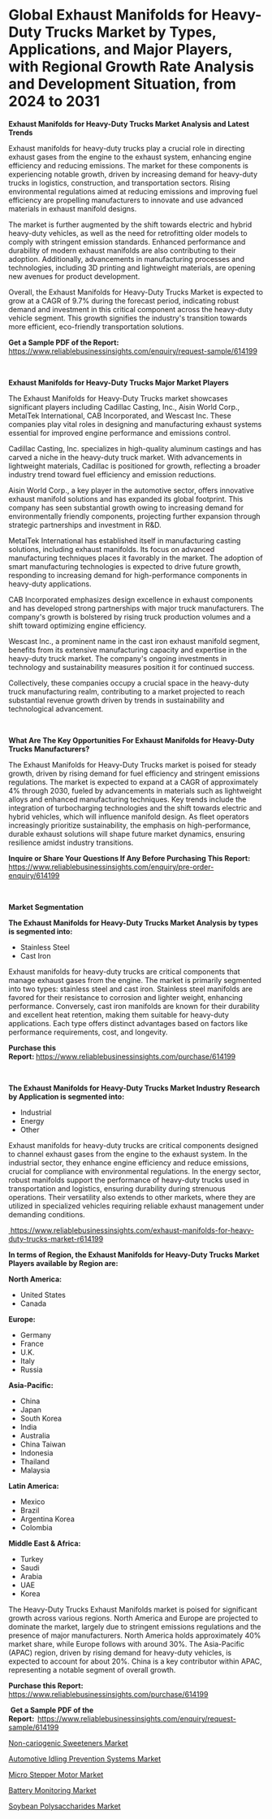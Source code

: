 <p><h1>Global Exhaust Manifolds for Heavy-Duty Trucks Market by Types, Applications, and Major Players, with Regional Growth Rate Analysis and Development Situation, from 2024 to 2031</h1></p><p><strong>Exhaust Manifolds for Heavy-Duty Trucks Market Analysis and Latest Trends</strong></p>
<p><p>Exhaust manifolds for heavy-duty trucks play a crucial role in directing exhaust gases from the engine to the exhaust system, enhancing engine efficiency and reducing emissions. The market for these components is experiencing notable growth, driven by increasing demand for heavy-duty trucks in logistics, construction, and transportation sectors. Rising environmental regulations aimed at reducing emissions and improving fuel efficiency are propelling manufacturers to innovate and use advanced materials in exhaust manifold designs.</p><p>The market is further augmented by the shift towards electric and hybrid heavy-duty vehicles, as well as the need for retrofitting older models to comply with stringent emission standards. Enhanced performance and durability of modern exhaust manifolds are also contributing to their adoption. Additionally, advancements in manufacturing processes and technologies, including 3D printing and lightweight materials, are opening new avenues for product development.</p><p>Overall, the Exhaust Manifolds for Heavy-Duty Trucks Market is expected to grow at a CAGR of 9.7% during the forecast period, indicating robust demand and investment in this critical component across the heavy-duty vehicle segment. This growth signifies the industry's transition towards more efficient, eco-friendly transportation solutions.</p></p>
<p><strong>Get a Sample PDF of the Report:&nbsp;</strong> <a href="https://www.reliablebusinessinsights.com/enquiry/request-sample/614199?utm_campaign=1094&utm_medium=2&utm_source=Github&utm_content=ia&utm_term=30092024&utm_id=exhaust-manifolds-for-heavy-duty-trucks">https://www.reliablebusinessinsights.com/enquiry/request-sample/614199</a></p>
<p>&nbsp;</p>
<p><strong>Exhaust Manifolds for Heavy-Duty Trucks Major Market Players</strong></p>
<p><p>The Exhaust Manifolds for Heavy-Duty Trucks market showcases significant players including Cadillac Casting, Inc., Aisin World Corp., MetalTek International, CAB Incorporated, and Wescast Inc. These companies play vital roles in designing and manufacturing exhaust systems essential for improved engine performance and emissions control.</p><p>Cadillac Casting, Inc. specializes in high-quality aluminum castings and has carved a niche in the heavy-duty truck market. With advancements in lightweight materials, Cadillac is positioned for growth, reflecting a broader industry trend toward fuel efficiency and emission reductions.</p><p>Aisin World Corp., a key player in the automotive sector, offers innovative exhaust manifold solutions and has expanded its global footprint. This company has seen substantial growth owing to increasing demand for environmentally friendly components, projecting further expansion through strategic partnerships and investment in R&D.</p><p>MetalTek International has established itself in manufacturing casting solutions, including exhaust manifolds. Its focus on advanced manufacturing techniques places it favorably in the market. The adoption of smart manufacturing technologies is expected to drive future growth, responding to increasing demand for high-performance components in heavy-duty applications.</p><p>CAB Incorporated emphasizes design excellence in exhaust components and has developed strong partnerships with major truck manufacturers. The company's growth is bolstered by rising truck production volumes and a shift toward optimizing engine efficiency.</p><p>Wescast Inc., a prominent name in the cast iron exhaust manifold segment, benefits from its extensive manufacturing capacity and expertise in the heavy-duty truck market. The company's ongoing investments in technology and sustainability measures position it for continued success.</p><p>Collectively, these companies occupy a crucial space in the heavy-duty truck manufacturing realm, contributing to a market projected to reach substantial revenue growth driven by trends in sustainability and technological advancement.</p></p>
<p>&nbsp;</p>
<p><strong>What Are The Key Opportunities For Exhaust Manifolds for Heavy-Duty Trucks Manufacturers?</strong></p>
<p><p>The Exhaust Manifolds for Heavy-Duty Trucks market is poised for steady growth, driven by rising demand for fuel efficiency and stringent emissions regulations. The market is expected to expand at a CAGR of approximately 4% through 2030, fueled by advancements in materials such as lightweight alloys and enhanced manufacturing techniques. Key trends include the integration of turbocharging technologies and the shift towards electric and hybrid vehicles, which will influence manifold design. As fleet operators increasingly prioritize sustainability, the emphasis on high-performance, durable exhaust solutions will shape future market dynamics, ensuring resilience amidst industry transitions.</p></p>
<p><strong>Inquire or Share Your Questions If Any Before Purchasing This Report:</strong> <a href="https://www.reliablebusinessinsights.com/enquiry/pre-order-enquiry/614199?utm_campaign=1094&utm_medium=2&utm_source=Github&utm_content=ia&utm_term=30092024&utm_id=exhaust-manifolds-for-heavy-duty-trucks">https://www.reliablebusinessinsights.com/enquiry/pre-order-enquiry/614199</a></p>
<p>&nbsp;</p>
<p><strong>Market Segmentation</strong></p>
<p><strong>The Exhaust Manifolds for Heavy-Duty Trucks Market Analysis by types is segmented into:</strong></p>
<p><ul><li>Stainless Steel</li><li>Cast Iron</li></ul></p>
<p><p>Exhaust manifolds for heavy-duty trucks are critical components that manage exhaust gases from the engine. The market is primarily segmented into two types: stainless steel and cast iron. Stainless steel manifolds are favored for their resistance to corrosion and lighter weight, enhancing performance. Conversely, cast iron manifolds are known for their durability and excellent heat retention, making them suitable for heavy-duty applications. Each type offers distinct advantages based on factors like performance requirements, cost, and longevity.</p></p>
<p><strong>Purchase this Report:&nbsp;</strong><a href="https://www.reliablebusinessinsights.com/purchase/614199?utm_campaign=1094&utm_medium=2&utm_source=Github&utm_content=ia&utm_term=30092024&utm_id=exhaust-manifolds-for-heavy-duty-trucks">https://www.reliablebusinessinsights.com/purchase/614199</a></p>
<p>&nbsp;</p>
<p><strong>The Exhaust Manifolds for Heavy-Duty Trucks Market Industry Research by Application is segmented into:</strong></p>
<p><ul><li>Industrial</li><li>Energy</li><li>Other</li></ul></p>
<p><p>Exhaust manifolds for heavy-duty trucks are critical components designed to channel exhaust gases from the engine to the exhaust system. In the industrial sector, they enhance engine efficiency and reduce emissions, crucial for compliance with environmental regulations. In the energy sector, robust manifolds support the performance of heavy-duty trucks used in transportation and logistics, ensuring durability during strenuous operations. Their versatility also extends to other markets, where they are utilized in specialized vehicles requiring reliable exhaust management under demanding conditions.</p></p>
<p><a href="https://www.reliablebusinessinsights.com/exhaust-manifolds-for-heavy-duty-trucks-market-r614199?utm_campaign=1094&utm_medium=2&utm_source=Github&utm_content=ia&utm_term=30092024&utm_id=exhaust-manifolds-for-heavy-duty-trucks">&nbsp;https://www.reliablebusinessinsights.com/exhaust-manifolds-for-heavy-duty-trucks-market-r614199</a></p>
<p><strong>In terms of Region, the Exhaust Manifolds for Heavy-Duty Trucks Market Players available by Region are:</strong></p>
<p>
    <p> <strong> North America: </strong>
        <ul>
            <li>United States</li>
            <li>Canada</li>
        </ul>
        </p> 
    <p> <strong> Europe: </strong>
        <ul>
            <li>Germany</li>
            <li>France</li>
            <li>U.K.</li>
            <li>Italy</li>
            <li>Russia</li>
        </ul>
        </p> 
    <p> <strong> Asia-Pacific: </strong>
        <ul>
            <li>China</li>
            <li>Japan</li>
            <li>South Korea</li>
            <li>India</li>
            <li>Australia</li>
            <li>China Taiwan</li>
            <li>Indonesia</li>
            <li>Thailand</li>
            <li>Malaysia</li>
        </ul>
        </p> 
    <p> <strong> Latin America: </strong>
        <ul>
            <li>Mexico</li>
            <li>Brazil</li>
            <li>Argentina Korea</li>
            <li>Colombia</li>
        </ul>
        </p> 
    <p> <strong> Middle East & Africa: </strong>
        <ul>
            <li>Turkey</li>
            <li>Saudi</li>
            <li>Arabia</li>
            <li>UAE</li>
            <li>Korea</li>
        </ul>
    </p>
    </p>
<p><p>The Heavy-Duty Trucks Exhaust Manifolds market is poised for significant growth across various regions. North America and Europe are projected to dominate the market, largely due to stringent emissions regulations and the presence of major manufacturers. North America holds approximately 40% market share, while Europe follows with around 30%. The Asia-Pacific (APAC) region, driven by rising demand for heavy-duty vehicles, is expected to account for about 20%. China is a key contributor within APAC, representing a notable segment of overall growth.</p></p>
<p><strong>Purchase this Report: </strong><a href="https://www.reliablebusinessinsights.com/purchase/614199?utm_campaign=1094&utm_medium=2&utm_source=Github&utm_content=ia&utm_term=30092024&utm_id=exhaust-manifolds-for-heavy-duty-trucks">https://www.reliablebusinessinsights.com/purchase/614199</a></p>
<p>&nbsp;<strong>Get a Sample PDF of the Report:&nbsp;&nbsp;</strong><a href="https://www.reliablebusinessinsights.com/enquiry/request-sample/614199?utm_campaign=1094&utm_medium=2&utm_source=Github&utm_content=ia&utm_term=30092024&utm_id=exhaust-manifolds-for-heavy-duty-trucks">https://www.reliablebusinessinsights.com/enquiry/request-sample/614199</a></p>
<p><strong></strong></p>
<p><p><a href="https://github.com/SotoRodolfo12/Market-Research-Report-List-1/blob/main/non-cariogenic-sweeteners-market.md?utm_campaign=1094&utm_medium=2&utm_source=Github&utm_content=ia&utm_term=30092024&utm_id=exhaust-manifolds-for-heavy-duty-trucks">Non-cariogenic Sweeteners Market</a></p><p><a href="https://github.com/SaraPrifti82/Market-Research-Report-List-1/blob/main/automotive-idling-prevention-systems-market.md?utm_campaign=1094&utm_medium=2&utm_source=Github&utm_content=ia&utm_term=30092024&utm_id=exhaust-manifolds-for-heavy-duty-trucks">Automotive Idling Prevention Systems Market</a></p><p><a href="https://issuu.com/reportprime-2/docs/micro-stepper-motor-market-size-203_0835707b654d93?utm_campaign=1094&utm_medium=2&utm_source=Github&utm_content=ia&utm_term=30092024&utm_id=exhaust-manifolds-for-heavy-duty-trucks">Micro Stepper Motor Market</a></p><p><a href="https://www.linkedin.com/pulse/evaluating-global-battery-monitoring-market-trends-growth-opportunities-axyic?utm_campaign=1094&utm_medium=2&utm_source=Github&utm_content=ia&utm_term=30092024&utm_id=exhaust-manifolds-for-heavy-duty-trucks">Battery Monitoring Market</a></p><p><a href="https://www.linkedin.com/pulse/analyzing-soybean-polysaccharides-market-dynamics-growth-drivers-3kqlc?utm_campaign=1094&utm_medium=2&utm_source=Github&utm_content=ia&utm_term=30092024&utm_id=exhaust-manifolds-for-heavy-duty-trucks">Soybean Polysaccharides Market</a></p></p>